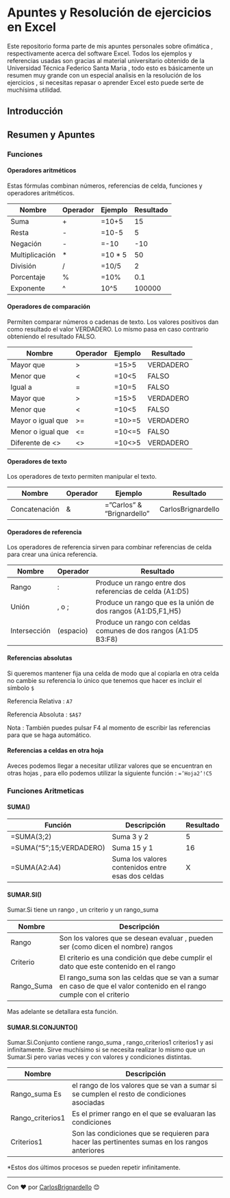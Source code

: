 # Apuntes y Resolución de ejercicios en Excel

Este repositorio forma parte de mis apuntes personales sobre ofimática , respectivamente acerca del software Excel. Todos los ejemplos y referencias usadas son gracias al material universitario obtenido de la Universidad Técnica Federico Santa Maria , todo esto es básicamente un resumen muy grande con un especial analisis en la resolución de los ejercicios , si necesitas repasar o aprender Excel esto puede serte de muchísima utilidad.

## Introducción

## Resumen y Apuntes

### Funciones


#### Operadores aritméticos


Estas fórmulas combinan números, referencias de celda, funciones y operadores aritméticos. 


| Nombre        | Operador | Ejemplo | Resultado |
|---------------|----------|---------|-----------|
| Suma          | +        | =10+5   | 15        |
| Resta         | -        | =10-5   | 5         |
| Negación      | -        | =-10    | -10       |
| Multiplicación| *        | =10 * 5 | 50        |
| División      | /        | =10/5   | 2         |
| Porcentaje    | %        | =10%    | 0.1       |
| Exponente     | ^        | 10^5    | 100000    |


#### Operadores de comparación


Permiten comparar números o cadenas de texto. Los valores positivos dan como resultado el valor VERDADERO. Lo mismo pasa en caso contrario obteniendo el resultado FALSO.

| Nombre            | Operador | Ejemplo | Resultado |
|-------------------|----------|---------|-----------|
| Mayor que         | >        | =15>5   | VERDADERO |
| Menor que         | <        | =10<5   | FALSO     | 
| Igual a           | =        | =10=5   | FALSO     |
| Mayor que         | >        | =15>5   | VERDADERO |
| Menor que         | <        | =10<5   | FALSO     |
| Mayor o igual que | >=       | =10>=5  | VERDADERO |
| Menor o igual que | <=       | =10<=5  | FALSO     |
| Diferente de <>   | <>       | =10<>5  | VERDADERO |


#### Operadores de texto


Los operadores de texto permiten manipular el texto.

| Nombre        | Operador | Ejemplo                    | Resultado          |
|---------------|----------|----------------------------|--------------------|
| Concatenación | &        | =”Carlos” & “Brignardello” | CarlosBrignardello |


#### Operadores de referencia


Los operadores de referencia sirven para combinar referencias de celda para crear una única referencia.

| Nombre       | Operador  | Resultado                                                       |
|--------------|-----------|-----------------------------------------------------------------|
| Rango        | :         | Produce un rango entre dos referencias de celda (A1:D5)         |
| Unión        | , o ;     | Produce un rango que es la unión de dos rangos (A1:D5,F1,H5)    |
| Intersección | (espacio) | Produce un rango con celdas comunes de dos rangos (A1:D5 B3:F8) |


#### Referencias absolutas


Si queremos mantener fija una celda de modo que al copiarla en otra celda no cambie su referencia lo único que tenemos que hacer es incluir el símbolo ``$``

Referencia Relativa : ``A7``

Referencia Absoluta : ``$A$7``

Nota : También puedes pulsar F4 al momento de escribir las referencias para que se haga automático.


#### Referencias a celdas en otra hoja


Aveces podemos llegar a necesitar utilizar valores que se encuentran en otras hojas , para ello podemos utilizar la siguiente función : ``=’Hoja2’!C5``


### Funciones Aritmeticas


#### SUMA()


| Función                 | Descripción                                       | Resultado |
|-------------------------|---------------------------------------------------|-----------|
| =SUMA(3;2)              | Suma 3 y 2                                        | 5         |
| =SUMA(“5”;15;VERDADERO) | Suma 15 y 1                                       | 16        |
| =SUMA(A2:A4)            | Suma los  valores contenidos entre esas dos celdas| X         |


#### SUMAR.SI()


Sumar.Si tiene un rango , un criterio y un rango_suma

| Nombre    |                                                        Descripción                                                   |
|-----------|----------------------------------------------------------------------------------------------------------------------|
|Rango      | Son los valores que se desean evaluar , pueden ser (como dicen el nombre) rangos                                     |
|Criterio   | El criterio es una condición que debe cumplir el dato que este contenido en el rango                                 |
|Rango_Suma | El rango_suma son las celdas que se van a sumar en caso de que el valor contenido en el rango cumple con el criterio |

Mas adelante se detallara esta función.


#### SUMAR.SI.CONJUNTO()


Sumar.Si.Conjunto contiene rango_suma , rango_criterios1 criterios1 y asi infinitamente. Sirve muchísimo si se necesita realizar lo mismo que un Sumar.Si pero varias veces y con valores y condiciones distintas.

| Nombre          |                                          Descripción                                         |
|-----------------|----------------------------------------------------------------------------------------------|
|Rango_suma Es    |el rango de los valores que se van a sumar si se cumplen el resto de condiciones asociadas    |
|Rango_criterios1 |Es el primer rango en el que se evaluaran las condiciones                                     |
|Criterios1       |Son las condiciones que se requieren para hacer las pertinentes sumas en los rangos anteriores|


*Estos dos últimos procesos se pueden repetir infinitamente.


---
Con ❤️ por [CarlosBrignardello](https://github.com/carlosbrignardello) 😊
